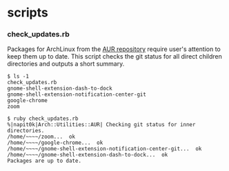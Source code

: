 # scripts

### check_updates.rb

Packages for ArchLinux from the [AUR repository](https://wiki.archlinux.org/index.php/Arch_User_Repository) require user's attention to keep them up to date. 
This script checks the git status for all direct children directories and outputs a short summary.

```
$ ls -1 
check_updates.rb
gnome-shell-extension-dash-to-dock
gnome-shell-extension-notification-center-git
google-chrome
zoom

$ ruby check_updates.rb 
%|napit0k|Arch::Utilities::AUR| Checking git status for inner directories.
/home/~~~~/zoom...  ok
/home/~~~~/google-chrome...  ok
/home/~~~~/gnome-shell-extension-notification-center-git...  ok
/home/~~~~/gnome-shell-extension-dash-to-dock...  ok
Packages are up to date.
```
